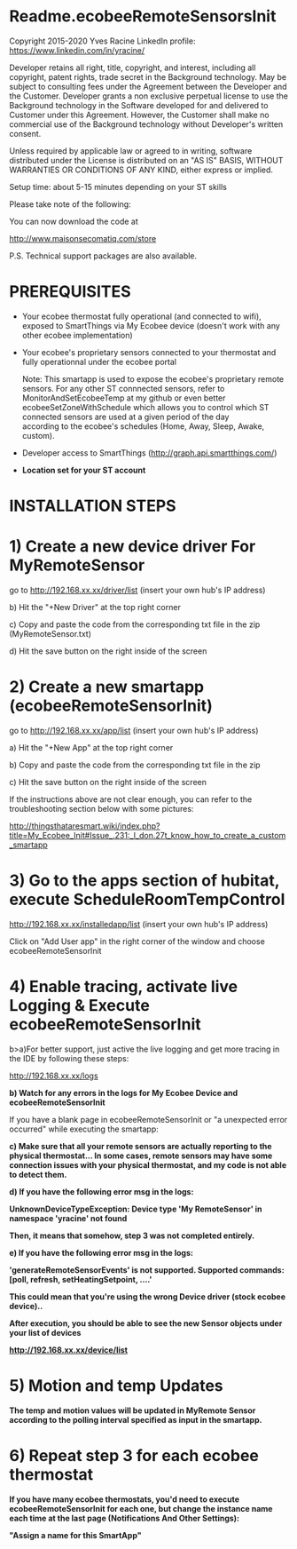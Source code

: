  
 Readme.ecobeeRemoteSensorsInit
 ================================
 
 Copyright 2015-2020 Yves Racine
 LinkedIn profile: https://www.linkedin.com/in/yracine/

 Developer retains all right, title, copyright, and interest, including all copyright, patent rights, trade secret 
 in the Background technology. May be subject to consulting fees under the Agreement between the Developer and the Customer. 
 Developer grants a non exclusive perpetual license to use the Background technology in the Software developed for and delivered 
 to Customer under this Agreement. However, the Customer shall make no commercial use of the Background technology without
 Developer's written consent.
 
 Unless required by applicable law or agreed to in writing, software distributed under the License is distributed
 on an "AS IS" BASIS, WITHOUT WARRANTIES OR CONDITIONS OF ANY KIND, either express or implied. 

Setup time: about 5-15 minutes depending on your ST skills

Please take note of the following:

You can now download the code at 

http://www.maisonsecomatiq.com/store

P.S. Technical support packages are also available.

PREREQUISITES
=====================

- Your ecobee thermostat fully operational (and connected to wifi), exposed to SmartThings via My Ecobee device (doesn't work with any other ecobee implementation)
- Your ecobee's proprietary sensors connected to your thermostat and fully operationnal under the ecobee portal
  
  Note: This smartapp is used to expose the ecobee's proprietary remote sensors. 
        For any other ST connnected sensors, refer to MonitorAndSetEcobeeTemp at my github or even better             
        ecobeeSetZoneWithSchedule which allows you to control which ST connected sensors are used at a given period of the day   
        according to the ecobee's schedules (Home, Away, Sleep, Awake, custom).
        
- Developer access to SmartThings (http://graph.api.smartthings.com/)
- <b>Location set for your ST account</b> 



INSTALLATION STEPS
=====================

# 1) Create a new device driver For MyRemoteSensor

go to http://192.168.xx.xx/driver/list (insert your own hub's IP address)

b) Hit the "+New Driver" at the top right corner

c) Copy and paste the code from the corresponding txt file in the zip (MyRemoteSensor.txt) 

d) Hit the save button on the right inside of the screen


# 2) Create a new smartapp (ecobeeRemoteSensorInit)

go to http://192.168.xx.xx/app/list (insert your own hub's IP address)

a) Hit the "+New App" at the top right corner

b) Copy and paste the code from the corresponding txt file in the zip 

c) Hit the save button on the right inside of the screen


If the instructions above are not clear enough, you can refer to the troubleshooting section below with some pictures:

http://thingsthataresmart.wiki/index.php?title=My_Ecobee_Init#Issue_.231:_I_don.27t_know_how_to_create_a_custom_smartapp


# 3) Go to the apps section of hubitat, execute ScheduleRoomTempControl 

http://192.168.xx.xx/installedapp/list (insert your own hub's IP address)

Click on "Add User app" in the right corner of the window and choose ecobeeRemoteSensorInit


# 4) Enable tracing, activate live Logging & Execute ecobeeRemoteSensorInit

b>a)For better support, just active the live logging and get more tracing
in the IDE by following these steps:</b>

http://192.168.xx.xx/logs


<b>b) Watch for any errors in the logs for My Ecobee Device and ecobeeRemoteSensorInit</b>

If you have a blank page in ecobeeRemoteSensorInit or "a unexpected error occurred" while
executing the smartapp:

<b>c) Make sure that all your remote sensors are actually reporting to the physical thermostat...
In some cases, remote sensors may have some connection issues with your physical thermostat, and my code is not able 
to detect them.
 
<b>d) If you have the following error msg in the logs:</b>

UnknownDeviceTypeException: Device type 'My RemoteSensor' in namespace 'yracine' not found

Then, it means that somehow, step 3 was not completed entirely.

<b>e) If you have the following error msg in the logs:</b>

'generateRemoteSensorEvents' is not supported. Supported commands: [poll, refresh, setHeatingSetpoint, ....'

This could mean that you're using the wrong Device driver (stock ecobee device)..


After execution, you should be able to see the new Sensor objects under your list of devices

http://192.168.xx.xx/device/list

# 5) Motion and temp Updates 

The temp and motion values will be updated in MyRemote Sensor according to the polling interval specified as input in the smartapp.

# 6) Repeat step 3 for each ecobee thermostat

If you have many ecobee thermostats, you'd need to execute ecobeeRemoteSensorInit for each one, but change the instance
name each time at the last page (Notifications And Other Settings):

"Assign a name for this SmartApp"



